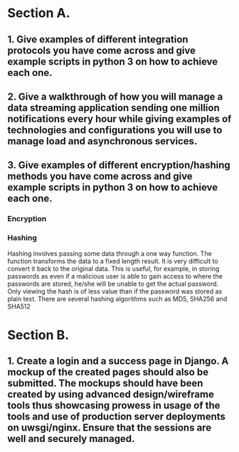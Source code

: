 # Section A.

## 1. Give examples of different integration protocols you have come across and give example scripts in python 3 on how to achieve each one.

## 2. Give a walkthrough of how you will manage a data streaming application sending one million notifications every hour while giving examples of technologies and configurations you will use to manage load and asynchronous services.

## 3. Give examples of different encryption/hashing methods you have come across and give example scripts in python 3 on how to achieve each one.
### Encryption
### Hashing
Hashing involves passing some data through a one way function. The function transforms the data to a fixed length result. It is very difficult to convert it back to the original data. This is useful, for example, in storing passwords as even if a malicious user is able to gain access to where the passwords are stored, he/she will be unable to get the actual password. Only viewing the hash is of less value than if the password was stored as plain text. There are several hashing algorithms such as MD5, SHA256 and SHA512 

# Section B.

## 1. Create a login and a success page in Django. A mockup of the created pages should also be submitted. The mockups should have been created by using advanced design/wireframe tools thus showcasing prowess in usage of the tools and use of production server deployments on uwsgi/nginx. Ensure that the sessions are well and securely managed.
